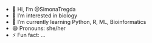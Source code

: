 - 👋 Hi, I’m @SimonaTregda
- 👀 I’m interested in biology
- 🌱 I’m currently learning Python, R, ML, Bioinformatics
- 😄 Pronouns: she/her
- ⚡ Fun fact: ...

<!---
SimonaTregda/SimonaTregda is a ✨ special ✨ repository because its `README.md` (this file) appears on your GitHub profile.
You can click the Preview link to take a look at your changes.
--->
